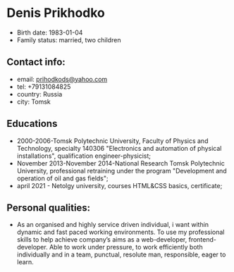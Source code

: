# Denis Prikhodko

*  Birth date: 1983-01-04
*  Family status: married, two children

## Contact info:

*  email: prihodkods@yahoo.com
*  tel: +79131084825
*  country: Russia
*  city: Tomsk

## Educations

*  2000-2006-Tomsk Polytechnic University, Faculty of Physics and Technology, specialty 140306 "Electronics and automation of physical installations", qualification engineer-physicist;
*  November 2013-November 2014-National Research Tomsk Polytechnic University, professional retraining under the program "Development and operation of oil and gas fields";
*  april 2021 - Netolgy university, courses HTML&CSS basics, certificate;

## Personal qualities:

*  As an organised and highly service driven individual, i want within dynamic and fast paced working environments. To use my professional skills to help achieve company’s aims as a web-developer, frontend-developer. Able to work under pressure, to work efficiently both individually and in a team, punctual, resolute man, responsible, eager to learn.